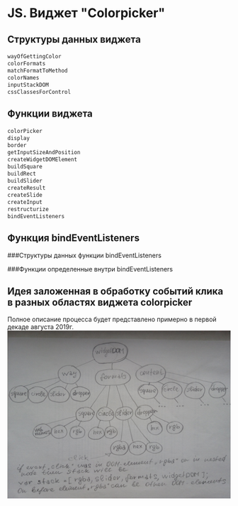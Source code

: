 JS. Виджет "Colorpicker"
========================

Структуры данных виджета
-------------------------
    wayOfGettingColor
    colorFormats
    matchFormatToMethod
    colorNames
    inputStackDOM
    cssClassesForControl

Функции виджета
---------------
    colorPicker
    display
    border
    getInputSizeAndPosition
    createWidgetDOMElement
    buildSquare
    buildRect
    buildSlider
    createResult
    createSlide
    createInput
    restructurize
    bindEventListeners

Функция bindEventListeners
--------------------------

###Структуры данных функции bindEventListeners

###Функции определенные внутри bindEventListeners

Идея заложенная в обработку событий клика в разных областях виджета colorpicker
-------------------------------------------------------------------------------

Полное описание процесса будет представлено примерно в первой декаде августа 2019г.
![DOM-дерево виджета](../../img/IMG_20190725_194412.jpg)